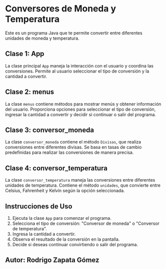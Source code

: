 # Conversores de Moneda y Temperatura

Este es un programa Java que te permite convertir entre diferentes unidades de moneda y temperatura.

## Clase 1: App

La clase principal `App` maneja la interacción con el usuario y coordina las conversiones. Permite al usuario seleccionar el tipo de conversión y la cantidad a convertir.

## Clase 2: menus

La clase `menus` contiene métodos para mostrar menús y obtener información del usuario. Proporciona opciones para seleccionar el tipo de conversión, ingresar la cantidad a convertir y decidir si continuar o salir del programa.

## Clase 3: conversor_moneda

La clase `conversor_moneda` contiene el método `Divisas`, que realiza conversiones entre diferentes divisas. Se basa en tasas de cambio predefinidas para realizar las conversiones de manera precisa.

## Clase 4: conversor_temperatura

La clase `conversor_temperatura` maneja las conversiones entre diferentes unidades de temperatura. Contiene el método `unidades`, que convierte entre Celsius, Fahrenheit y Kelvin según la opción seleccionada.

## Instrucciones de Uso

1. Ejecuta la clase `App` para comenzar el programa.
2. Selecciona el tipo de conversión: "Conversor de moneda" o "Conversor de temperatura".
3. Ingresa la cantidad a convertir.
4. Observa el resultado de la conversión en la pantalla.
5. Decide si deseas continuar convirtiendo o salir del programa.
 
 ## Autor: Rodrigo Zapata Gómez